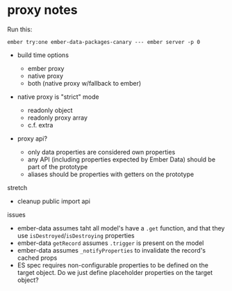 # proxy notes

Run this:

`ember try:one ember-data-packages-canary --- ember server -p 0`

- build time options

  - ember proxy
  - native proxy
  - both (native proxy w/fallback to ember)

- native proxy is "strict" mode

  - readonly object
  - readonly proxy array
  - c.f. extra

- proxy api?
  - only data properties are considered own properties
  - any API (including properties expected by Ember Data) should be part of the prototype
  - aliases should be properties with getters on the prototype

stretch

- cleanup public import api

issues

- ember-data assumes taht all model's have a `.get` function, and that they use `isDestroyed`/`isDestroying` properties
- ember-data `getRecord` assumes `.trigger` is present on the model
- ember-data assumes `_notifyProperties` to invalidate the record's cached props
- ES spec requires non-configurable properties to be defined on the target object. Do we just define placeholder properties on
  the target object?
